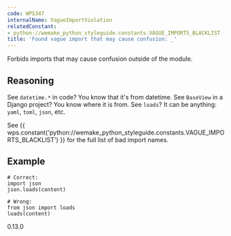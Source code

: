 ```yaml
---
code: WPS347
internalName: VagueImportViolation
relatedConstant:
- python://wemake_python_styleguide.constants.VAGUE_IMPORTS_BLACKLIST
title: 'Found vague import that may cause confusion: _'
---
```


Forbids imports that may cause confusion outside of the module.

## Reasoning
See `datetime.*` in code? You know that it's from datetime. See
`BaseView` in a Django project? You know where it is from. See
`loads`? It can be anything: `yaml`, `toml`, `json`, etc.

See {{ wps.constant('python://wemake_python_styleguide.constants.VAGUE_IMPORTS_BLACKLIST') }} for
the full list of bad import names.

## Example

    # Correct:
    import json
    json.loads(content)
    
    # Wrong:
    from json import loads
    loads(content)

<div class="versionadded">

0.13.0

</div>